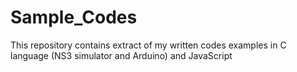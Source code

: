 # Sample_Codes
This repository contains extract of my written codes examples in C language (NS3 simulator and Arduino) and JavaScript
